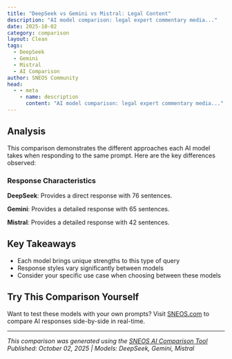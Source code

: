 ```yaml
---
title: "DeepSeek vs Gemini vs Mistral: Legal Content"
description: "AI model comparison: legal expert commentary media..."
date: 2025-10-02
category: comparison
layout: Clean
tags:
  - DeepSeek
  - Gemini
  - Mistral
  - AI Comparison
author: SNEOS Community
head:
  - - meta
    - name: description
      content: "AI model comparison: legal expert commentary media..."
---
```


<ChatComparison
  title="DeepSeek vs Gemini vs Mistral: Legal Content"
  prompt="legal expert commentary media"
  :responses='{
    "DeepSeek": "Of course. Here is a comprehensive overview of \u0022legal expert commentary in the media,\u0022 covering its forms, purposes, the experts involved, the inherent tensions, and best practices.\n\n### What is Legal Expert Commentary in the Media?\n\nLegal expert commentary is the analysis and interpretation of legal events, cases, or issues provided by qualified legal professionals (like lawyers, law professors, and retired judges) to the news media. Its primary purpose is to translate complex legal jargon, procedures, and principles into accessible language for the general public, providing context, clarity, and insight.\n\n---\n\n### The \u0022Who\u0022: Types of Legal Experts in the Media\n\n1.  **The Law Professor / Academic:**\n    *   **Role:** Provides deep, principle-based analysis. They focus on the broader legal doctrine, historical context, and potential long-term implications of a case or law.\n    *   **Strength:** Objectivity, theoretical depth, and a focus on the \u0022why\u0022 behind the law.\n    *   **Example:** A constitutional law professor analyzing a Supreme Court case.\n\n2.  **The Practicing Litigator / Trial Lawyer:**\n    *   **Role:** Offers a ground-level, strategic perspective. They explain courtroom tactics, the likely next steps in a litigation process, and the strengths/weaknesses of each side\u0027s case from a practitioner\u0027s view.\n    *   **Strength:** Practical, real-world insight into how the law works \u0022in the trenches.\u0022\n    *   **Example:** A criminal defense attorney commenting on the strategy in a high-profile murder trial.\n\n3.  **The Former Prosecutor / Defense Attorney:**\n    *   **Role:** Provides a specific institutional perspective. A former prosecutor can explain the government\u0027s likely strategy and pressures, while a former defense attorney can speak to the accused\u0027s rights and challenges.\n    *   **Strength:** Insider knowledge of how specific systems (like the DOJ or a Public Defender\u0027s office) operate.\n\n4.  **The Retired Judge:**\n    *   **Role:** Offers a unique perspective from \u0022the other side of the bench.\u0022 They can explain judicial reasoning, procedural rulings, and what a judge is likely considering.\n    *   **Strength:** High credibility and authority on courtroom procedure and judicial discretion.\n\n5.  **The Generalist Pundit:**\n    *   **Role:** A legal expert who appears so frequently they become a media personality. They are skilled at delivering concise, broadcast-ready soundbites.\n    *   **Risk:** May prioritize entertainment value or a particular narrative over nuanced legal analysis.\n\n---\n\n### The \u0022Why\u0022: Purposes and Value\n\n1.  **Demystification:** Translates \u0022legalese\u0022 into plain English. Explains what a \u0022writ of certiorari\u0022 or \u0022motion to dismiss\u0022 actually means in practice.\n2.  **Providing Context:** Places a single event within the larger framework of the legal system. For example, explaining how a lower court ruling fits into a likely appeal process all the way to the Supreme Court.\n3.  **Managing Public Expectations:** A good expert can temper sensationalist headlines by explaining the procedural hurdles and the high bar for proving certain claims (e.g., \u0022This sounds bad, but here\u0027s why it\u0027s very difficult to prove in court.\u0022).\n4.  **Holding Power to Account:** By analyzing the legal merits of actions taken by government officials or corporations, experts can provide an independent check and inform the public about potential abuses of power.\n5.  **Educating the Public:** Serves a civic function, helping citizens understand how their legal system works and its impact on their rights.\n\n---\n\n### The Inherent Tensions and Criticisms\n\nThis ecosystem is not without its significant problems:\n\n1.  **The \u0022Soundbite\u0022 Problem:** Complex legal issues are often reduced to 15-second takes, stripping away necessary nuance and uncertainty.\n2.  **The \u0022Hired Gun\u0022 vs. Neutral Analyst Problem:** Some experts are not neutral; they are paid advocates or partisan commentators who provide analysis that consistently favors one side. It can be difficult for viewers to distinguish between an objective expert and a partisan one.\n3.  **Speculation and Hypotheticals:** Media often pressures experts to predict outcomes (\u0022Will he be convicted?\u0022). Legal proceedings are inherently uncertain, and this pressure can lead to unfounded speculation presented as analysis.\n4.  **Conflicts of Interest:** An expert may have a financial interest, past client relationship, or personal bias that is not disclosed to the audience.\n5.  **The Entertainment Factor:** In the race for ratings, networks may favor dramatic, confident, and telegenic pundits over more cautious, nuanced, and perhaps less \u0022exciting\u0022 academics.\n6.  **The \u0022Both Sides\u0022 Fallacy:** In an effort to appear balanced, media outlets may present two experts with opposing views, even if one view is legally fringe or unsupported by precedent, giving it a false sense of legitimacy.\n\n---\n\n### Best Practices for Consumers of Legal Commentary\n\nTo be a savvy consumer, ask these questions when you see a legal expert on TV or read their analysis:\n\n*   **What is this expert\u0027s background?** Are they a practicing lawyer, an academic, or a full-time pundit? What is their specific area of expertise? (A real estate lawyer may not be the best source for commentary on a complex constitutional case).\n*   **Are they being objective or acting as an advocate?** Listen for language. Are they explaining the law, or are they passionately arguing for one side?\n*   **Is their network/outlet known for a particular bias?** This can often influence the type of experts they book and the questions they are asked.\n*   **Are they acknowledging uncertainty?** A good legal expert will use phrases like \u0022it depends,\u0022 \u0022this is an open legal question,\u0022 or \u0022the judge could go several ways here.\u0022 Beware of experts who speak in absolute certainties.\n*   **Are they educating or performing?** Is the goal to help you understand, or to create a dramatic moment?\n\n### Conclusion\n\nLegal expert commentary is an essential bridge between the complex world of law and the public it serves. At its best, it fosters an informed citizenry and strengthens the rule of law. At its worst, it can mislead, sensationalize, and erode public trust in legal institutions. The responsibility lies with both the media to provide genuine expertise with integrity, and with the public to consume that commentary with a critical and discerning eye.",
    "Gemini": "Okay, let\u0027s break down \u0022legal expert commentary in media.\u0022 This encompasses a broad area, but we can dissect its key aspects:\n\n**What it IS:**\n\n*   **Analysis and Interpretation:** Legal experts provide analysis and interpretation of legal events, cases, laws, and regulations. They translate complex legal jargon into language that a general audience can understand.\n*   **Contextualization:** They place legal developments within a broader social, political, and historical context.\n*   **Opinion and Perspective:** While striving for objectivity, they often offer their informed opinions on the potential implications and consequences of legal decisions or legislative actions.\n*   **Education:** Legal commentary serves as a form of public legal education, helping citizens understand their rights, responsibilities, and the workings of the legal system.\n*   **Accountability:** It can hold legal actors (judges, lawyers, lawmakers) accountable by scrutinizing their actions and decisions.\n\n**Where it APPEARS (Media Outlets):**\n\n*   **Traditional Media:**\n    *   **Newspapers:** Op-eds, articles, and quotes in news stories.\n    *   **Television News:** On-air commentary, interviews, and panel discussions.\n    *   **Radio:** Interviews, call-in shows, and news reports.\n    *   **Magazines:** Feature articles and legal analysis.\n*   **Digital Media:**\n    *   **Online News Websites:** Articles, blogs, and videos.\n    *   **Social Media:** Posts, tweets, and live streams.\n    *   **Podcasts:** Legal analysis and discussions.\n    *   **Blogs:** Legal experts often maintain their own blogs to share their insights.\n    *   **Legal News Websites:** Focused on providing legal information.\n*   **Specialized Media:**\n    *   **Legal Journals:** Articles for other legal professionals.\n    *   **Industry-Specific Publications:** Analysis of legal issues relevant to particular industries.\n\n**Who PROVIDES it (Types of Legal Experts):**\n\n*   **Law Professors:** Offer academic perspectives and scholarly analysis.\n*   **Practicing Attorneys:** Provide insights based on their real-world experience in the courtroom or in specific legal fields.\n*   **Retired Judges:** Share their judicial experience and perspectives.\n*   **Legal Scholars/Researchers:** Focus on in-depth research and analysis of legal trends and issues.\n*   **Legal Consultants:** Paid for their expertise.\n\n**PURPOSES of Legal Expert Commentary:**\n\n*   **Inform the Public:**  To explain legal issues clearly and concisely.\n*   **Provide Different Perspectives:**  To offer a range of viewpoints on legal matters.\n*   **Promote Critical Thinking:** To encourage the public to think critically about the legal system and its impact.\n*   **Influence Public Opinion:** To shape public discourse on legal issues.\n*   **Advocate for Legal Reform:** To highlight areas where the law needs to be improved or changed.\n*   **Educate Legal Professionals:** To provide advanced insights.\n\n**POTENTIAL BENEFITS:**\n\n*   **Increased Public Understanding of the Law:** Makes the law more accessible.\n*   **More Informed Public Debate:**  Raises the level of discussion on legal issues.\n*   **Greater Transparency and Accountability:**  Helps to hold legal actors accountable.\n*   **Improved Legal Decision-Making:**  Can inform the decisions of lawmakers and judges.\n\n**POTENTIAL DRAWBACKS/CRITICISMS:**\n\n*   **Bias:** Experts may have inherent biases or conflicts of interest (e.g., a lawyer commenting on a case related to a client).\n*   **Oversimplification:** The need to communicate to a broad audience can lead to oversimplification of complex legal issues.\n*   **Sensationalism:** Media outlets may prioritize sensational or controversial commentary to attract viewers or readers.\n*   **Lack of Nuance:** Time constraints can limit the ability to explore the nuances of legal issues.\n*   **Misinformation:** Inaccurate or misleading legal commentary can spread misinformation.\n*   **\u0022Hot Take\u0022 Culture:**  The pressure to provide immediate commentary can lead to poorly reasoned or ill-informed opinions.\n*   **Undue Influence:** Commentary, especially by high-profile experts, can unduly influence public opinion or legal proceedings.\n*   **Lack of Diversity:** The pool of legal experts featured in the media may not reflect the diversity of the legal profession or the population as a whole.\n\n**ETHICAL CONSIDERATIONS:**\n\n*   **Objectivity:** Striving for objectivity and transparency, even when expressing opinions.\n*   **Accuracy:** Ensuring that the information presented is accurate and supported by evidence.\n*   **Conflicts of Interest:** Disclosing any potential conflicts of interest.\n*   **Confidentiality:** Protecting client confidentiality (if applicable).\n*   **Fairness:** Treating all parties involved in a legal matter fairly.\n*   **Avoiding Misleading Statements:** Refraining from making statements that could mislead the public or influence legal proceedings.\n\n**How to be a Good Legal Expert Commentator (tips):**\n\n*   **Know Your Audience:** Tailor your language and explanations to the level of understanding of your audience.\n*   **Be Clear and Concise:** Avoid legal jargon and use plain language.\n*   **Provide Context:** Explain the relevant background and context of the legal issue.\n*   **Offer Multiple Perspectives:** Present different viewpoints on the issue.\n*   **Be Objective:** Strive for objectivity and disclose any potential biases.\n*   **Be Prepared:** Research the issue thoroughly and be ready to answer questions.\n*   **Be Engaging:** Make your commentary interesting and engaging for your audience.\n*   **Be Respectful:** Treat all parties involved in the legal matter with respect.\n\n**Examples of Legal Expert Commentary in Media:**\n\n*   A law professor appearing on a news program to discuss the implications of a Supreme Court ruling.\n*   A practicing attorney writing an op-ed in a newspaper arguing for or against a proposed law.\n*   A retired judge giving an interview on a podcast about their experience on the bench.\n*   A legal blogger providing analysis of a new regulation.\n*   An attorney on social media providing real-time updates and commentary on a high-profile trial.\n\n**In Conclusion:**\n\nLegal expert commentary plays a vital role in informing the public about the law and promoting critical thinking about the legal system. However, it is important to be aware of the potential drawbacks and ethical considerations associated with this type of commentary.  A healthy skepticism and consideration of the source is always warranted.\n",
    "Mistral": "Certainly! Legal expert commentary in the media can serve several important functions, including educating the public, providing context to complex legal issues, and offering insights into the potential outcomes of legal cases. Here are some key points to consider when providing or evaluating legal expert commentary in the media:\n\n### 1. **Clarity and Simplicity**\n   - **Avoid Jargon:** Legal language can be dense and full of jargon. Experts should translate complex legal concepts into plain language that the general public can understand.\n   - **Concise Explanations:** Provide clear, concise explanations of legal principles, procedures, and potential outcomes.\n\n### 2. **Context and Background**\n   - **Historical Context:** Explain the historical background of the legal issue or case, including any relevant precedents.\n   - **Current Legal Landscape:** Discuss how the current legal landscape might influence the case or issue.\n\n### 3. **Objectivity and Neutrality**\n   - **Unbiased Analysis:** Maintain objectivity and avoid taking sides. Present a balanced view of the legal arguments from all perspectives.\n   - **Ethical Considerations:** Ensure that commentary adheres to ethical guidelines, avoiding any conflicts of interest.\n\n### 4. **Potential Outcomes**\n   - **Scenario Analysis:** Discuss possible outcomes and their implications. This can include best-case, worst-case, and most likely scenarios.\n   - **Legal Precedents:** Explain how similar cases have been resolved in the past and how those precedents might influence the current case.\n\n### 5. **Public Education**\n   - **Legal Process:** Educate the public about the legal process, including court procedures, the role of judges and juries, and the appeals process.\n   - **Rights and Responsibilities:** Inform the public about their legal rights and responsibilities, especially in high-profile cases that may have broader societal implications.\n\n### 6. **Media Relations**\n   - **Accurate Reporting:** Ensure that the media accurately reports legal information. Correct any misinformation or misinterpretations.\n   - **Accessibility:** Be accessible to media outlets for interviews and commentary, especially during breaking news or high-profile cases.\n\n### 7. **Professionalism**\n   - **Credibility:** Maintain professionalism and credibility by providing well-researched and accurate information.\n   - **Continuous Learning:** Stay updated with the latest legal developments and case law to provide the most current and relevant commentary.\n\n### 8. **Ethical Considerations**\n   - **Confidentiality:** Respect the confidentiality of clients and cases, especially if the expert is actively involved in the legal matter.\n   - **Conflict of Interest:** Avoid any real or perceived conflicts of interest that could compromise the integrity of the commentary.\n\n### 9. **Public Engagement**\n   - **Interactive Sessions:** Engage with the public through Q\u0026A sessions, social media, and other interactive platforms to address their queries and concerns.\n   - **Feedback Loop:** Be open to feedback and willing to clarify any misunderstandings or misconceptions.\n\n### 10. **Cultural Sensitivity**\n   - **Diverse Perspectives:** Consider the diverse perspectives and cultural sensitivities that may be involved in the legal issue or case.\n   - **Inclusive Language:** Use inclusive language that respects all parties involved.\n\n### Example Scenario\nImagine a high-profile criminal case involving a celebrity. A legal expert might be called upon to comment on the following:\n- **Charges and Evidence:** Explain the charges, the evidence presented, and the legal standards that must be met for a conviction.\n- **Court Procedures:** Describe the court procedures, including the selection of a jury, the presentation of evidence, and the role of the judge.\n- **Potential Outcomes:** Discuss possible verdicts and their implications, including the potential for appeals.\n- **Public Impact:** Address the broader societal implications of the case, such as public trust in the legal system or the impact on similar cases.\n\nBy adhering to these principles, legal experts can provide valuable, informative, and responsible commentary that enhances public understanding and trust in the legal system."
  }'
  published-date="02:53"
/>

## Analysis

This comparison demonstrates the different approaches each AI model takes when responding to the same prompt. Here are the key differences observed:

### Response Characteristics

**DeepSeek**: Provides a direct response with 76 sentences. 

**Gemini**: Provides a detailed response with 65 sentences. 

**Mistral**: Provides a detailed response with 42 sentences. 

## Key Takeaways

- Each model brings unique strengths to this type of query
- Response styles vary significantly between models
- Consider your specific use case when choosing between these models

## Try This Comparison Yourself

Want to test these models with your own prompts? Visit [SNEOS.com](https://sneos.com) to compare AI responses side-by-side in real-time.

---

*This comparison was generated using the [SNEOS AI Comparison Tool](https://sneos.com)*
*Published: October 02, 2025 | Models: DeepSeek, Gemini, Mistral*
